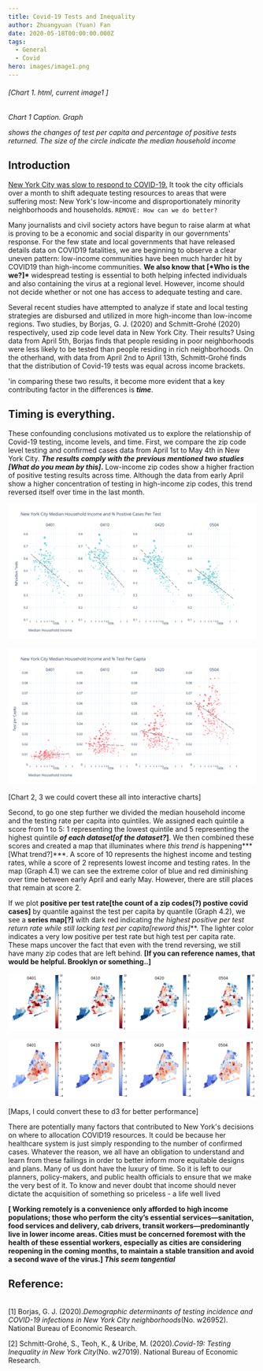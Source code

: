 ```yaml
---
title: Covid-19 Tests and Inequality
author: Zhuangyuan (Yuan) Fan
date: 2020-05-18T00:00:00.000Z
tags:
  - General
  - Covid
hero: images/image1.png
---
```

###### \[Chart 1. html, current image1 ]

*Chart 1 Caption. Graph* 

*shows the changes of test per capita and percentage of positive tests returned. The size of the circle indicate the median household income*



<htmlinject keyid="graph1" htmlid="htmlsParsed.yml" />



## Introduction

[New York City was slow to respond to COVID-19.](https://www.newyorker.com/magazine/2020/05/04/seattles-leaders-let-scientists-take-the-lead-new-yorks-did-not) It took the city officials over a month to shift adequate testing resources to areas that were suffering most: New York's low-income and disproportionately minority neighborhoods and households.  `REMOVE: How can we do better?`

Many journalists and civil society actors have begun to raise alarm at what is proving to be a economic and social disparity in our governments' response. For the few state and local governments that have released details data on COVID19 fatalities, we are beginning to observe a clear uneven pattern: low-income communities have been much harder hit by COVID19 than high-income communities.  **We also know that \[\*Who is the we?]\*** widespread testing is essential to both helping infected individuals and also containing the virus at a regional level. However, income should not decide whether or not one has access to adequate testing and care.  

Several recent studies have attempted to analyze if state and local testing strategies are disbursed and utilized in more high-income than low-income regions.  Two studies, by Borjas, G. J. (2020) and Schmitt-Grohé (2020) respectively, used zip code level data in New York City. Their results? Using data from April 5th, Borjas finds that people residing in poor neighborhoods were less likely to be tested than people residing in rich neighborhoods. On the otherhand, with data from April 2nd to April 13th, Schmitt-Grohé finds that the distribution of Covid-19 tests was equal across income brackets. 

'in comparing these two results, it become more evident that a key contributing factor in the differences is ***time***.

## Timing is everything.

These confounding conclusions motivated us to explore the relationship of Covid-19 testing, income levels, and time. First, we compare the zip code level testing and confirmed cases data from April 1st to May 4th in New York City. ***The results comply with the previous mentioned two studies \[What do you mean by this]*.** Low-income zip codes show a higher fraction of positive testing results across time. Although the data from early April show a higher concentration of testing in high-income zip codes, this trend reversed itself over time in the last month.

![](images/image2.png "New York City Median Household Income and % Positive Cases Per Test")

![](images/image4.png "New York City Median Household Income and Test Per Capita ")

\[Chart 2, 3 we could covert these all into interactive charts]

Second, to go one step further we divided the median household income and the testing rate per capita into quintiles. We assigned each quintile a score from 1 to 5: 1 representing the lowest quintile and 5 representing the highest quintile ***of each dataset[of the dataset?*]**. We then combined these scores and created a map that illuminates where *this trend i*s happening***\[What trend?]***. A score of 10 represents the highest income and  testing rates, while a score of 2 represents lowest income and testing rates. In the map (Graph 4.1) we can see the extreme color of blue and red diminishing over time between early April and early May. However, there are still places that remain at score 2.

If we plot **positive per test rate\[the count of a zip codes(?) postive covid cases]** by quantile against the test per capita by quantile (Graph 4.2), we see a **series map\[?]** with dark red indicating **the highest positive per test return rate while still lacking test per capita*\[reword this]***. The lighter color indicates a very low positive per test rate but high test per capita rate. These maps uncover the fact that even with the trend reversing, we still have many zip codes that are left behind. **\[If you can reference names, that would be helpful. Brooklyn or something..]**

![](images/map1.png "Income + Testing Rate Score")

![](images/map2.png "Positive per test rate vs. Test per capita")

\[Maps, I could convert these to d3 for better performance]

There are potentially many factors that contributed to New York's decisions on where to allocation COVID19 resources. It could be because her healthcare system is just simply responding to the number of confirmed cases. Whatever the reason, we all have an obligation to understand and learn from these failings in order to better inform more equitable designs and plans. Many of us dont have the luxury of time. So it is left to our planners, policy-makers, and public health officials to ensure that we make the very best of it. To know and never doubt that income should never dictate the acquisition of something so priceless - a life well lived

**\[ Working remotely is a convenience only afforded to high income populations; those who perform the city’s essential services—sanitation, food services and delivery, cab drivers, transit workers—predominantly live in lower income areas. Cities must be concerned foremost with the health of these essential workers, especially as cities are considering reopening in the coming months, to maintain a stable transition and avoid a second wave of the virus.] *This seem tangential***

## Reference:

\
\[1] Borjas, G. J. (2020).*Demographic determinants of testing incidence and COVID-19 infections in New York City neighborhoods*(No. w26952). National Bureau of Economic Research.

\[2] Schmitt-Grohé, S., Teoh, K., & Uribe, M. (2020).*Covid-19: Testing Inequality in New York City*(No. w27019). National Bureau of Economic Research.